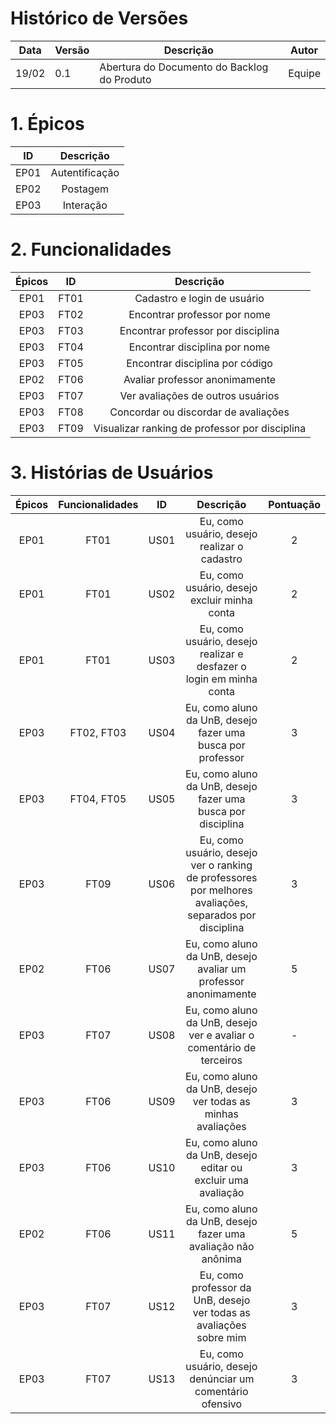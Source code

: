 # Histórico de Versões

Data|Versão|Descrição|Autor
-|-|-|-
19/02|0.1|Abertura do Documento do Backlog do Produto| Equipe|


# 1. <a name="1">Épicos</a>

|    ID   | Descrição | 
|:---:|:---:| 
|EP01|Autentificação|
|EP02|Postagem|
|EP03|Interação|

# 2. <a name="2">Funcionalidades</a>

|    Épicos   |    ID   | Descrição | 
|:---:|:---:|:---:|
|EP01|FT01|Cadastro e login de usuário|
|EP03|FT02|Encontrar professor por nome|
|EP03|FT03|Encontrar professor por disciplina|
|EP03|FT04|Encontrar disciplina por nome|
|EP03|FT05|Encontrar disciplina por código|
|EP02|FT06|Avaliar professor anonimamente|
|EP03|FT07|Ver avaliações de outros usuários|
|EP03|FT08|Concordar ou discordar de avaliações|
|EP03|FT09|Visualizar ranking de professor por disciplina|

# 3. <a name="3">Histórias de Usuários</a>

|    Épicos   |Funcionalidades|    ID   | Descrição | Pontuação |
|:---:|:---:|:---:|:---:|:---:|
|EP01|FT01|US01|Eu, como usuário, desejo realizar o cadastro|2| 
|EP01|FT01|US02|Eu, como usuário, desejo excluir minha conta|2|
|EP01|FT01|US03|Eu, como usuário, desejo realizar e desfazer o login em minha conta|2|
|EP03|FT02, FT03|US04|Eu, como aluno da UnB, desejo fazer uma busca por professor|3|
|EP03|FT04, FT05|US05|Eu, como aluno da UnB, desejo fazer uma busca por disciplina|3|
|EP03|FT09|US06|Eu, como usuário, desejo ver o ranking de professores por melhores avaliações, separados por disciplina|3|
|EP02|FT06|US07|Eu, como aluno da UnB, desejo avaliar um professor anonimamente|5|
|EP03|FT07|US08|Eu, como aluno da UnB, desejo ver e avaliar o comentário de terceiros|-|
|EP03|FT06|US09|Eu, como aluno da UnB, desejo ver todas as minhas avaliações|3| 
|EP03|FT06|US10|Eu, como aluno da UnB, desejo editar ou excluir uma avaliação|3|
|EP02|FT06|US11|Eu, como aluno da UnB, desejo fazer uma avaliação não anônima|5|
|EP03|FT07|US12|Eu, como professor da UnB, desejo ver todas as avaliações sobre mim|3|
|EP03|FT07|US13|Eu, como usuário, desejo denúnciar  um comentário ofensivo |3|